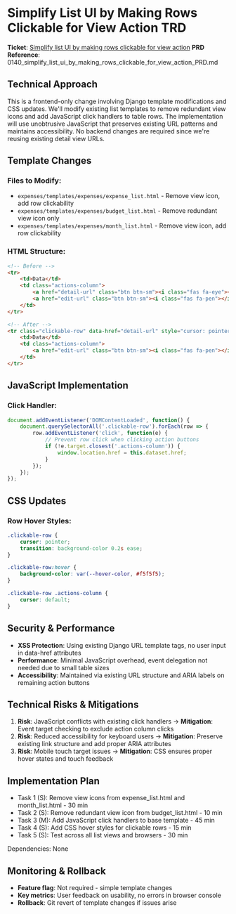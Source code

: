 # Simplify List UI by Making Rows Clickable for View Action TRD

**Ticket**: [Simplify list UI by making rows clickable for view action](https://github.com/MarcinOrlowski/python-pyggy-expense-tracker/issues/140)
**PRD Reference**: 0140_simplify_list_ui_by_making_rows_clickable_for_view_action_PRD.md

## Technical Approach

This is a frontend-only change involving Django template modifications and CSS updates. We'll modify
existing list templates to remove redundant view icons and add JavaScript click handlers to table
rows. The implementation will use unobtrusive JavaScript that preserves existing URL patterns and
maintains accessibility. No backend changes are required since we're reusing existing detail view
URLs.

## Template Changes

### Files to Modify:

- `expenses/templates/expenses/expense_list.html` - Remove view icon, add row clickability
- `expenses/templates/expenses/budget_list.html` - Remove redundant view icon only  
- `expenses/templates/expenses/month_list.html` - Remove view icon, add row clickability

### HTML Structure:

```html
<!-- Before -->
<tr>
    <td>Data</td>
    <td class="actions-column">
        <a href="detail-url" class="btn btn-sm"><i class="fas fa-eye"></i></a>
        <a href="edit-url" class="btn btn-sm"><i class="fas fa-pen"></i></a>
    </td>
</tr>

<!-- After -->
<tr class="clickable-row" data-href="detail-url" style="cursor: pointer;">
    <td>Data</td>
    <td class="actions-column">
        <a href="edit-url" class="btn btn-sm"><i class="fas fa-pen"></i></a>
    </td>
</tr>
```

## JavaScript Implementation

### Click Handler:

```javascript
document.addEventListener('DOMContentLoaded', function() {
    document.querySelectorAll('.clickable-row').forEach(row => {
        row.addEventListener('click', function(e) {
            // Prevent row click when clicking action buttons
            if (!e.target.closest('.actions-column')) {
                window.location.href = this.dataset.href;
            }
        });
    });
});
```

## CSS Updates

### Row Hover Styles:

```css
.clickable-row {
    cursor: pointer;
    transition: background-color 0.2s ease;
}

.clickable-row:hover {
    background-color: var(--hover-color, #f5f5f5);
}

.clickable-row .actions-column {
    cursor: default;
}
```

## Security & Performance

- **XSS Protection**: Using existing Django URL template tags, no user input in data-href attributes
- **Performance**: Minimal JavaScript overhead, event delegation not needed due to small table sizes
- **Accessibility**: Maintained via existing URL structure and ARIA labels on remaining action buttons

## Technical Risks & Mitigations

1. **Risk**: JavaScript conflicts with existing click handlers → **Mitigation**: Event target checking to exclude action column clicks
2. **Risk**: Reduced accessibility for keyboard users → **Mitigation**: Preserve existing link structure and add proper ARIA attributes
3. **Risk**: Mobile touch target issues → **Mitigation**: CSS ensures proper hover states and touch feedback

## Implementation Plan

- Task 1 (S): Remove view icons from expense_list.html and month_list.html - 30 min
- Task 2 (S): Remove redundant view icon from budget_list.html - 10 min  
- Task 3 (M): Add JavaScript click handlers to base template - 45 min
- Task 4 (S): Add CSS hover styles for clickable rows - 15 min
- Task 5 (S): Test across all list views and browsers - 30 min

Dependencies: None

## Monitoring & Rollback

- **Feature flag**: Not required - simple template changes
- **Key metrics**: User feedback on usability, no errors in browser console
- **Rollback**: Git revert of template changes if issues arise
